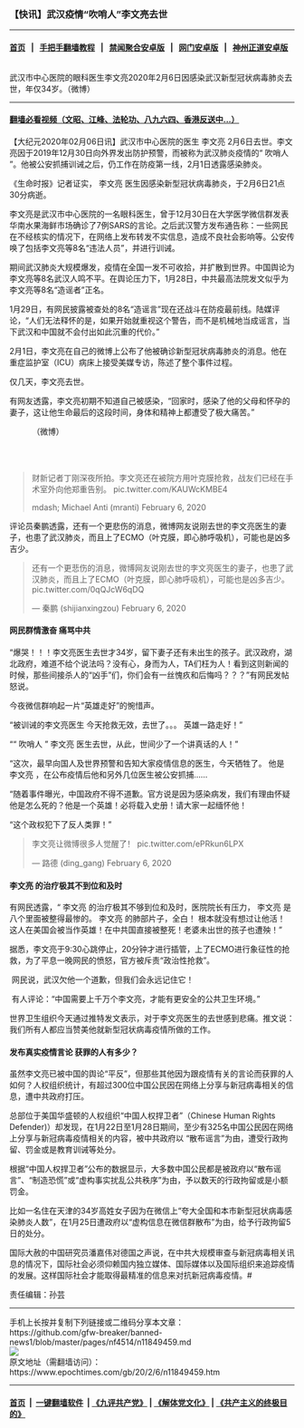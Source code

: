 ### 【快讯】武汉疫情“吹哨人”李文亮去世
------------------------

#### [首页](https://github.com/gfw-breaker/banned-news1/blob/master/README.md) &nbsp;&nbsp;|&nbsp;&nbsp; [手把手翻墙教程](https://github.com/gfw-breaker/guides/wiki) &nbsp;&nbsp;|&nbsp;&nbsp; [禁闻聚合安卓版](https://github.com/gfw-breaker/bn-android) &nbsp;&nbsp;|&nbsp;&nbsp; [网门安卓版](https://github.com/oGate2/oGate) &nbsp;&nbsp;|&nbsp;&nbsp; [神州正道安卓版](https://github.com/SzzdOgate/update) 



<div><img alt="" class="aligncenter wp-post-image" src="https://i.epochtimes.com/assets/uploads/2020/02/a2ad9c4528686c0ab508d48feedaaf9c-600x337-600x337.jpg"/>
<div class="red16 caption">
 <p>
  武汉市中心医院的眼科医生李文亮2020年2月6日因感染武汉新型冠状病毒肺炎去世，年仅34岁。（微博）
 </p>
</div>
</div><hr/>

#### [翻墙必看视频（文昭、江峰、法轮功、八九六四、香港反送中...）](https://github.com/gfw-breaker/banned-news1/blob/master/pages/link3.md)

<div><p>
 【大纪元2020年02月06日讯】武汉市中心医院的医生
 <ok href="https://www.epochtimes.com/gb/tag/%E6%9D%8E%E6%96%87%E4%BA%AE.html">
  李文亮
 </ok>
 2月6日去世。李文亮因于2019年12月30日向外界发出防护预警，而被称为武汉肺炎疫情的“
 <ok href="https://www.epochtimes.com/gb/tag/%E5%90%B9%E5%93%A8%E4%BA%BA.html">
  吹哨人
 </ok>
 ”。他被公安抓捕训诫之后，仍工作在防疫第一线，2月1日透露感染肺炎。
</p>
<p>
 《生命时报》记者证实，
 <ok href="https://www.epochtimes.com/gb/tag/%E6%9D%8E%E6%96%87%E4%BA%AE.html">
  李文亮
 </ok>
 医生因感染新型冠状病毒肺炎，于2月6日21点30分病逝。
</p>
<p>
 李文亮是武汉市中心医院的一名眼科医生，曾于12月30日在大学医学微信群发表华南水果海鲜市场确诊了7例SARS的言论。之后武汉警方发布通告称：一些网民在不经核实的情况下，在网络上发布转发不实信息，造成不良社会影响等。公安传唤了包括李文亮等8名“违法人员”，并进行训诫。
</p>
<p>
 期间武汉肺炎大规模爆发，疫情在全国一发不可收拾，并扩散到世界。中国舆论为李文亮等8名武汉人鸣不平。在舆论压力下，1月28日，中共最高法院发文似乎为李文亮等8名“造谣者”正名。
</p>
<p>
 1月29日，有网民披露被查处的8名“造谣言”现在还战斗在防疫最前线。陆媒评论，“人们无法释怀的是，如果开始就重视这个警告，而不是机械地当成谣言，当下武汉和中国就不会付出如此沉重的代价。”
</p>
<p>
 2月1日，李文亮在自己的微博上公布了他被确诊新型冠状病毒肺炎的消息。他在重症监护室（ICU）病床上接受美媒专访，陈述了整个事件过程。
</p>
<p>
 仅几天，李文亮去世。
</p>
<p>
 有网友透露，李文亮初期不知道自己被感染，“回家时，感染了他的父母和怀孕的妻子，这让他生命最后的这段时间，身体和精神上都遭受了极大痛苦。”
</p>
<figure class="wp-caption aligncenter" id="attachment_11849619" style="width: 370px">
 <ok href="http://i.epochtimes.com/assets/uploads/2020/02/15f0de0d5b277ff7_ttl7dayOFC_EQGvJ-2XsAAg96J.jpeg">
  <img alt="" class="wp-image-11849619 size-full" src="http://i.epochtimes.com/assets/uploads/2020/02/15f0de0d5b277ff7_ttl7dayOFC_EQGvJ-2XsAAg96J.jpeg"/>
 </ok>
 <br/><figcaption class="wp-caption-text">
  （微博）
 </figcaption><br/>
</figure><br/>
<blockquote class="twitter-tweet">
 <p dir="ltr" lang="zh">
  财新记者丁刚深夜所拍。李文亮还在被院方用叶克膜抢救，战友们已经在手术室外向他郑重告别。
  <ok href="https://t.co/KAUWcKMBE4">
   pic.twitter.com/KAUWcKMBE4
  </ok>
 </p>
 <p>
  mdash; Michael Anti (mranti)
  <ok href="https://twitter.com/mranti/status/1225492570689679360?ref_src=twsrc%5Etfw">
   February 6, 2020
  </ok>
 </p>
</blockquote>
<p>
</p>
<p>
 评论员秦鹏透露，还有一个更悲伤的消息，微博网友说刚去世的李文亮医生的妻子，也患了武汉肺炎，而且上了ECMO（叶克膜，即心肺呼吸机），可能也是凶多吉少。
</p>
<blockquote class="twitter-tweet">
 <p dir="ltr" lang="zh">
  还有一个更悲伤的消息，微博网友说刚去世的李文亮医生的妻子，也患了武汉肺炎，而且上了ECMO（叶克膜，即心肺呼吸机），可能也是凶多吉少。
  <ok href="https://t.co/0qQJcW6qDQ">
   pic.twitter.com/0qQJcW6qDQ
  </ok>
 </p>
 <p>
  — 秦鹏 (shijianxingzou)
  <ok href="https://twitter.com/shijianxingzou/status/1225447126634725377?ref_src=twsrc%5Etfw">
   February 6, 2020
  </ok>
 </p>
</blockquote>
<p>
</p>
<h4>
 网民群情激奋 痛骂中共
</h4>
<p>
 “爆哭！！！李文亮医生去世才34岁，留下妻子还有未出生的孩子。武汉政府，湖北政府，难道不给个说法吗？没有心，身而为人，TA们枉为人！看到这则新闻的时候，那些间接杀人的“凶手”们，你们会有一丝愧疚和后悔吗？？？”有网民发帖怒说。
</p>
<p>
 今夜微信群响起一片“英雄走好”的惋惜声。
</p>
<p>
 “被训诫的李文亮医生 今天抢救无效，去世了。。。 英雄一路走好！”
</p>
<p>
 <span class="css-901oao css-16my406 r-1qd0xha r-ad9z0x r-bcqeeo r-qvutc0">
  <span class="css-901oao css-16my406 r-1qd0xha r-ad9z0x r-bcqeeo r-qvutc0">
   ““
   <ok href="https://www.epochtimes.com/gb/tag/%E5%90%B9%E5%93%A8%E4%BA%BA.html">
    吹哨人
   </ok>
   ”
  </span>
  <span class="css-901oao css-16my406 r-1qd0xha r-vw2c0b r-ad9z0x r-bcqeeo r-qvutc0">
   李文亮
  </span>
  <span class="css-901oao css-16my406 r-1qd0xha r-ad9z0x r-bcqeeo r-qvutc0">
   医生去世，从此，世间少了一个讲真话的人！”
  </span>
 </span>
</p>
<p>
 <span class="css-901oao css-16my406 r-1qd0xha r-ad9z0x r-bcqeeo r-qvutc0">
  “这次，最早向国人及世界预警和告知大家疫情信息的医生，今天牺牲了。 他是
 </span>
 <span class="css-901oao css-16my406 r-1qd0xha r-vw2c0b r-ad9z0x r-bcqeeo r-qvutc0">
  李文亮
 </span>
 <span class="css-901oao css-16my406 r-1qd0xha r-ad9z0x r-bcqeeo r-qvutc0">
  ，在公布疫情后他和另外几位医生被公安抓捕……
 </span>
</p>
<p>
 <span class="css-901oao css-16my406 r-1qd0xha r-ad9z0x r-bcqeeo r-qvutc0">
  “随着事件曝光，中国政府不得不道歉。官方说是因为感染病发，我们有理由怀疑他是怎么死的？他是一个英雄！必将载入史册！请大家一起缅怀他！
 </span>
</p>
<p>
 <span class="css-901oao css-16my406 r-1qd0xha r-ad9z0x r-bcqeeo r-qvutc0">
  “这个政权犯下了反人类罪！”
 </span>
</p>
<blockquote class="twitter-tweet">
 <p dir="ltr" lang="zh">
  李文亮让微博很多人觉醒了！
  <ok href="https://t.co/ePRkun6LPX">
   pic.twitter.com/ePRkun6LPX
  </ok>
 </p>
 <p>
  — 路德 (ding_gang)
  <ok href="https://twitter.com/ding_gang/status/1225493494162239495?ref_src=twsrc%5Etfw">
   February 6, 2020
  </ok>
 </p>
</blockquote>
<p>
</p>
<h4>
 <span class="css-901oao css-16my406 r-1qd0xha r-ad9z0x r-bcqeeo r-qvutc0">
  <span class="css-901oao css-16my406 r-1qd0xha r-vw2c0b r-ad9z0x r-bcqeeo r-qvutc0">
   李文亮
  </span>
  的治疗极其不到位和及时
 </span>
</h4>
<p>
 <span class="css-901oao css-16my406 r-1qd0xha r-ad9z0x r-bcqeeo r-qvutc0">
  有网民透露，“
  <span class="css-901oao css-16my406 r-1qd0xha r-vw2c0b r-ad9z0x r-bcqeeo r-qvutc0">
   李文亮
  </span>
  的治疗极其不够到位和及时，医院院长有压力，
  <span class="css-901oao css-16my406 r-1qd0xha r-vw2c0b r-ad9z0x r-bcqeeo r-qvutc0">
   李文亮
  </span>
  是八个里面被整得最惨的。
  <span class="css-901oao css-16my406 r-1qd0xha r-vw2c0b r-ad9z0x r-bcqeeo r-qvutc0">
   李文亮
  </span>
  的肺部片子，全白！ 根本就没有想过让他活！ 这人在美国会被当作英雄！在中共国直接被整死！老婆未出世的孩子也遭殃！”
 </span>
</p>
<p>
 据悉，李文亮于9:30心跳停止，20分钟才进行插管，上了ECMO进行象征性的抢救，为了平息一晚网民的愤怒，官方被斥责“政治性抢救”。
</p>
<p>
 <ok href="http://i.epochtimes.com/assets/uploads/2020/02/15f0e8cee50eec9f_ttl7dayOpm______2020-02-06___9.03.37-1-600x587-1.png">
  <img alt="" class="aligncenter wp-image-11850065 size-small" src="http://i.epochtimes.com/assets/uploads/2020/02/15f0e8cee50eec9f_ttl7dayOpm______2020-02-06___9.03.37-1-600x587-1-300x294.png"/>
 </ok>
 网民说，武汉欠他一个道歉，但我们会永远记住它！
</p>
<p>
 <ok href="http://i.epochtimes.com/assets/uploads/2020/02/15f0e4bcce9e405f_ttl7day1eG_5f350460eca96081.jpg">
  <img alt="" class="aligncenter wp-image-11850040 size-small" src="http://i.epochtimes.com/assets/uploads/2020/02/15f0e4bcce9e405f_ttl7day1eG_5f350460eca96081-300x225.jpg"/>
 </ok>
 有人评论：“中国需要上千万个李文亮，才能有更安全的公共卫生环境。”
</p>
<p>
 世界卫生组织今天通过推特发文表示，对于李文亮医生的去世感到悲痛。推文说：我们所有人都应当赞美他就新型冠状病毒疫情所做的工作。 ​​​​
</p>
<h4>
 发布真实疫情言论 获罪的人有多少？
</h4>
<p>
 虽然李文亮已被中国的舆论“平反”，但那些其他因为跟疫情有关的言论而获罪的人如何？人权组织统计，有超过300位中国公民因在网络上分享与新冠病毒相关的信息，遭中共政府打压。
</p>
<p>
 总部位于美国华盛顿的人权组织“中国人权捍卫者”（Chinese Human Rights Defender)）却发现，在1月22日至1月28日期间，至少有325名中国公民因在网络上分享与新冠病毒疫情相关的内容，被中共政府以 “散布谣言”为由，遭受行政拘留、罚金或是教育训诫等处分。
</p>
<p>
 根据“中国人权捍卫者”公布的数据显示，大多数中国公民都是被政府以“散布谣言”、“制造恐慌”或“虚构事实扰乱公共秩序”为由，予以数天的行政拘留或是小额罚金。
</p>
<p>
 比如一名住在天津的34岁高姓女子因为在微信上“夸大全国和本市新型冠状病毒感染肺炎人数”，在1月25日遭政府以“虚构信息在微信群散布”为由，给予行政拘留5日的处分。
</p>
<p>
 国际大赦的中国研究员潘嘉伟对德国之声说，在中共大规模审查与新冠病毒相关讯息的情况下，国际社会必须仰赖国内独立媒体、国际媒体以及国际组织来追踪疫情的发展。这样国际社会才能取得最精准的信息来对抗新冠病毒疫情。#
</p>
<p>
 责任编辑：孙芸
</p>
</div>
<hr/>
手机上长按并复制下列链接或二维码分享本文章：<br/>
https://github.com/gfw-breaker/banned-news1/blob/master/pages/nf4514/n11849459.md <br/>
<a href='https://github.com/gfw-breaker/banned-news1/blob/master/pages/nf4514/n11849459.md'><img src='https://github.com/gfw-breaker/banned-news1/blob/master/pages/nf4514/n11849459.md.png'/></a> <br/>
原文地址（需翻墙访问）：https://www.epochtimes.com/gb/20/2/6/n11849459.htm


------------------------
#### [首页](https://github.com/gfw-breaker/banned-news1/blob/master/README.md) &nbsp;|&nbsp; [一键翻墙软件](https://github.com/gfw-breaker/nogfw/blob/master/README.md) &nbsp;| [《九评共产党》](https://github.com/gfw-breaker/9ping.md/blob/master/README.md#九评之一评共产党是什么) | [《解体党文化》](https://github.com/gfw-breaker/jtdwh.md/blob/master/README.md) | [《共产主义的终极目的》](https://github.com/gfw-breaker/gczydzjmd.md/blob/master/README.md)


<img src='http://gfw-breaker.win/banned-news/pages/nf4514/n11849459.md' width='0px' height='0px'/>